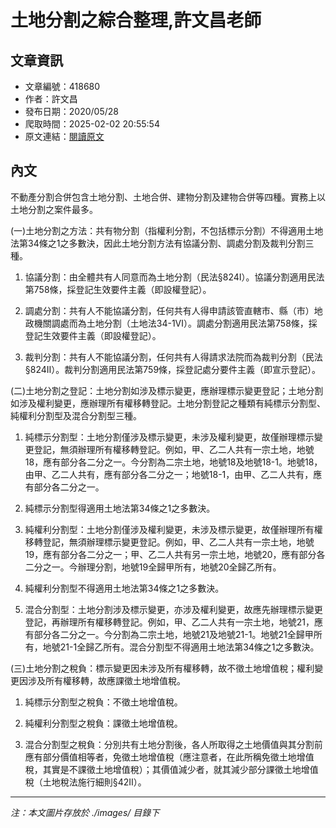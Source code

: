 # 土地分割之綜合整理,許文昌老師

## 文章資訊
- 文章編號：418680
- 作者：許文昌
- 發布日期：2020/05/28
- 爬取時間：2025-02-02 20:55:54
- 原文連結：[閱讀原文](https://real-estate.get.com.tw/Columns/detail.aspx?no=418680)

## 內文
不動產分割合併包含土地分割、土地合併、建物分割及建物合併等四種。實務上以土地分割之案件最多。

(一)土地分割之方法：共有物分割（指權利分割，不包括標示分割）不得適用土地法第34條之1之多數決，因此土地分割方法有協議分割、調處分割及裁判分割三種。

1. 協議分割：由全體共有人同意而為土地分割（民法§824Ⅰ）。協議分割適用民法第758條，採登記生效要件主義（即設權登記）。

2. 調處分割：共有人不能協議分割，任何共有人得申請該管直轄市、縣（市）地政機關調處而為土地分割（土地法34-1Ⅵ）。調處分割適用民法第758條，採登記生效要件主義（即設權登記）。

3. 裁判分割：共有人不能協議分割，任何共有人得請求法院而為裁判分割（民法§824Ⅱ）。裁判分割適用民法第759條，採登記處分要件主義（即宣示登記）。

(二)土地分割之登記：土地分割如涉及標示變更，應辦理標示變更登記；土地分割如涉及權利變更，應辦理所有權移轉登記。土地分割登記之種類有純標示分割型、純權利分割型及混合分割型三種。

1. 純標示分割型：土地分割僅涉及標示變更，未涉及權利變更，故僅辦理標示變更登記，無須辦理所有權移轉登記。例如，甲、乙二人共有一宗土地，地號18，應有部分各二分之一。今分割為二宗土地，地號18及地號18-1。地號18，由甲、乙二人共有，應有部分各二分之一；地號18-1，由甲、乙二人共有，應有部分各二分之一。

2. 純標示分割型得適用土地法第34條之1之多數決。

3. 純權利分割型：土地分割僅涉及權利變更，未涉及標示變更，故僅辦理所有權移轉登記，無須辦理標示變更登記。例如，甲、乙二人共有一宗土地，地號19，應有部分各二分之一；甲、乙二人共有另一宗土地，地號20，應有部分各二分之一。今辦理分割，地號19全歸甲所有，地號20全歸乙所有。

4. 純權利分割型不得適用土地法第34條之1之多數決。

5. 混合分割型：土地分割涉及標示變更，亦涉及權利變更，故應先辦理標示變更登記，再辦理所有權移轉登記。例如，甲、乙二人共有一宗土地，地號21，應有部分各二分之一。今分割為二宗土地，地號21及地號21-1。地號21全歸甲所有，地號21-1全歸乙所有。混合分割型不得適用土地法第34條之1之多數決。

(三)土地分割之稅負：標示變更因未涉及所有權移轉，故不徵土地增值稅；權利變更因涉及所有權移轉，故應課徵土地增值稅。

1. 純標示分割型之稅負：不徵土地增值稅。

2. 純權利分割型之稅負：課徵土地增值稅。

3. 混合分割型之稅負：分別共有土地分割後，各人所取得之土地價值與其分割前應有部分價值相等者，免徵土地增值稅（應注意者，在此所稱免徵土地增值稅，其實是不課徵土地增值稅）；其價值減少者，就其減少部分課徵土地增值稅（土地稅法施行細則§42Ⅱ）。

---
*注：本文圖片存放於 ./images/ 目錄下*

